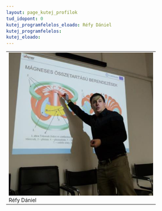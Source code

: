 ```yaml
---
layout: page_kutej_profilok
tud_idopont: 0
kutej_programfelelos_eloado: Réfy Dániel
kutej_programfelelos: 
kutej_eloado: 
---
```



 <table class="picture">
<tr>
<td>

<div class="gallery">
    <img src="images/refy_daniel.png" max-width="250" max-height="200">
  <div class="desc">Réfy Dániel</div>
</div>

</td>
</tr>
</table>
